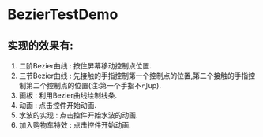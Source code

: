 # BezierTestDemo
## 实现的效果有:
1. 二阶Bezier曲线 : 按住屏幕移动控制点位置.
2. 三节Bezier曲线 : 先接触的手指控制第一个控制点的位置,第二个接触的手指控制第二个控制点的位置(注:第一个手指不可up).
3. 画板 : 利用Bezier曲线绘制线条.
4. 动画 : 点击控件开始动画.
5. 水波的实现 :  点击控件开始水波的动画.
6. 加入购物车特效 :  点击控件开始动画.
